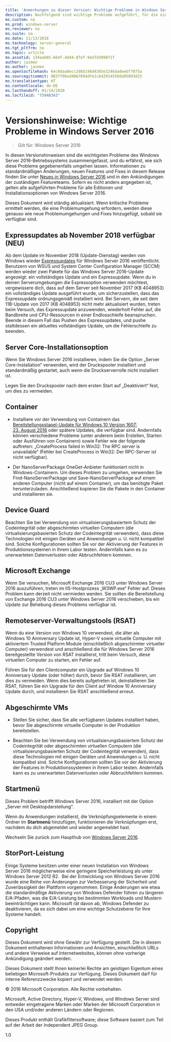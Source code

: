 ```yaml
---
title: 'Anmerkungen zu dieser Version: Wichtige Probleme in Windows Server 2016'
description: Nachfolgend sind wichtige Probleme aufgeführt, für die eine Problemumgehung erforderlich ist, um einen Absturz, das Aufhängen des Systems, einen Installationsfehler oder Datenverlust zu verhindern.
ms.custom: na
ms.prod: windows-server
ms.reviewer: na
ms.suite: na
ms.date: 11/13/2018
ms.technology: server-general
ms.tgt_pltfrm: na
ms.topic: article
ms.assetid: 134aab85-664f-4d44-87ef-9e5fd389071f
author: jaimeo
ms.author: jaimeo
ms.openlocfilehash: 64c0daa8ecc2d6b196d4305e3246dadeebf7075a
ms.sourcegitcommit: 083ff9bed4867604dfe1cb42914550da05093d25
ms.translationtype: HT
ms.contentlocale: de-DE
ms.lasthandoff: 01/14/2020
ms.locfileid: "75948343"
---
```

# <a name="release-notes-important-issues-in-windows-server-2016"></a>Versionshinweise: Wichtige Probleme in Windows Server 2016

>Gilt für: Windows Server 2016

In diesen Versionshinweisen sind die wichtigsten Probleme des Windows Server 2016-Betriebssystems zusammengefasst, und du erfährst, wie sich diese Probleme gegebenenfalls umgehen lassen. Informationen zu standardmäßigen Änderungen, neuen Features und Fixes in diesem Release finden Sie unter [Neues in Windows Server 2016](whats-new-in-windows-server-2016.md) und in den Ankündigungen der zuständigen Featureteams. Sofern es nicht anders angegeben ist, gelten alle aufgeführten Probleme für alle Editionen und Installationsoptionen von Windows Server 2016.

Dieses Dokument wird ständig aktualisiert. Wenn kritische Probleme ermittelt werden, die eine Problemumgehung erfordern, werden diese genauso wie neue Problemumgehungen und Fixes hinzugefügt, sobald sie verfügbar sind.

## <a name="express-updates-available-starting-in-november-2018-new"></a>Expressupdates ab November 2018 verfügbar (NEU)

Ab dem Update im November 2018 (Update-Dienstag) werden von Windows wieder [Expressupdates](express-updates.md) für Windows Server 2016 veröffentlicht. Benutzern von WSUS und System Center Configuration Manager (SCCM) werden wieder zwei Pakete für das Windows Server 2016-Update angezeigt: ein vollständiges Update und ein Expressupdate. Wenn du in deinen Serverumgebungen die Expressoption verwenden möchtest, vergewissere dich, dass auf dem Server seit November 2017 (KB 4048953) ein vollständiges Update ausgeführt wurde, um sicherzustellen, dass das Expressupdate ordnungsgemäß installiert wird. Bei Servern, die seit dem 11B-Update von 2017 (KB 4048953) nicht mehr aktualisiert wurden, treten beim Versuch, das Expressupdate anzuwenden, wiederholt Fehler auf, die Bandbreite und CPU-Ressourcen in einer Endlosschleife beanspruchen. Beende in diesem Fall das Pushen des Expressupdates, und pushe stattdessen ein aktuelles vollständiges Update, um die Fehlerschleife zu beenden.

## <a name="server-core-installation-option"></a>Server Core-Installationsoption

[comment]: # (ID: 370; Übermittler: amason; Status: abgemeldet)

Wenn Sie Windows Server 2016 installieren, indem Sie die Option „Server Core-Installation“ verwenden, wird der Druckspooler installiert und standardmäßig gestartet, auch wenn die Druckserverrolle nicht installiert ist.

Legen Sie den Druckspooler nach dem ersten Start auf „Deaktiviert“ fest, um dies zu vermeiden.

## <a name="containers"></a>Container

[comment]: # (ID: 371; Übermittler: taylorb; Status: abgemeldet)
- Installiere vor der Verwendung von Containern das [Bereitstellungsstapel-Update für Windows 10 Version 1607: 23. August 2016](https://support.microsoft.com/kb/3176936) oder spätere Updates, die verfügbar sind. Andernfalls können verschiedene Probleme (unter anderem beim Erstellen, Starten oder Ausführen von Containern) sowie Fehler wie der folgende auftreten: „CreateProcess failed in Win32: The RPC server is unavailable“ (Fehler bei CreateProcess in Win32: Der RPC-Server ist nicht verfügbar).

[comment]: # (ID: 373; Übermittler: plang; Status: abgemeldet)
- Der NanoServerPackage OneGet-Anbieter funktioniert nicht in Windows-Containern. Um dieses Problem zu umgehen, verwenden Sie Find-NanoServerPackage und Save-NanoServerPackage auf einem anderen Computer (nicht auf einem Container), um das benötigte Paket herunterzuladen. Anschließend kopieren Sie die Pakete in den Container und installieren sie.

## <a name="device-guard"></a>Device Guard

[comment]: # (ID: 369; Übermittler: nirb; Status: abgemeldet)
Beachten Sie bei Verwendung von virtualisierungsbasiertem Schutz der Codeintegrität oder abgeschirmten virtuellen Computern (die virtualisierungsbasierten Schutz der Codeintegrität verwenden), dass diese Technologien mit einigen Geräten und Anwendungen u. U. nicht kompatibel sind. Solche Konfigurationen sollten Sie vor der Aktivierung der Features in Produktionssystemen in Ihrem Labor testen. Andernfalls kann es zu unerwarteten Datenverlusten oder Abbruchfehlern kommen.

## <a name="microsoft-exchange"></a>Microsoft Exchange

[comment]: # (ID: 375; Übermittler: wgries; Status: abgemeldet)
Wenn Sie versuchen, Microsoft Exchange 2016 CU3 unter Windows Server 2016 auszuführen, treten im IIS-Hostprozess „W3WP.exe“ Fehler auf. Dieses Problem kann derzeit nicht vermieden werden. Sie sollten die Bereitstellung von Exchange 2016 CU3 unter Windows Server 2016 verschieben, bis ein Update zur Behebung dieses Problems verfügbar ist.

## <a name="remote-server-administration-tools-rsat"></a>Remoteserver-Verwaltungstools (RSAT)

[comment]: # (ID: 374; Übermittler: ryanpu; Status: abgemeldet)
Wenn du eine Version von Windows 10 verwendest, die älter als Windows 10 Anniversary Update ist, Hyper-V sowie virtuelle Computer mit aktiviertem Trusted Platform Module (einschließlich abgeschirmter virtueller Computer) verwendest und anschließend die für Windows Server 2016 bereitgestellte Version von RSAT installierst, tritt beim Versuch, diese virtuellen Computer zu starten, ein Fehler auf.

Führen Sie für den Clientcomputer ein Upgrade auf Windows 10 Anniversary Update (oder höher) durch, bevor Sie RSAT installieren, um dies zu vermeiden. Wenn dies bereits aufgetreten ist, deinstallieren Sie RSAT, führen Sie ein Upgrade für den Client auf Window 10 Anniversary Update durch, und installieren Sie RSAT anschließend erneut.

## <a name="shielded-virtual-machines"></a>Abgeschirmte VMs

[comment]: # (ID: 369; Übermittler: nirb; Status: abgemeldet)  
- Stellen Sie sicher, dass Sie alle verfügbaren Updates installiert haben, bevor Sie abgeschirmte virtuelle Computer in der Produktion bereitstellen.

- Beachten Sie bei Verwendung von virtualisierungsbasiertem Schutz der Codeintegrität oder abgeschirmten virtuellen Computern (die virtualisierungsbasierten Schutz der Codeintegrität verwenden), dass diese Technologien mit einigen Geräten und Anwendungen u. U. nicht kompatibel sind. Solche Konfigurationen sollten Sie vor der Aktivierung der Features in Produktionssystemen in Ihrem Labor testen. Andernfalls kann es zu unerwarteten Datenverlusten oder Abbruchfehlern kommen.

## <a name="start-menu"></a>Startmenü

[comment]: # (ID: 372; Übermittler: samli; Status: abgemeldet)
Dieses Problem betrifft Windows Server 2016, installiert mit der Option „Server mit Desktopdarstellung“.

Wenn du Anwendungen installierst, die Verknüpfungselemente in einem Ordner im **Startmenü** hinzufügen, funktionieren die Verknüpfungen erst, nachdem du dich abgemeldet und wieder angemeldet hast.

Wechseln Sie zurück zum Haupthub von [Windows Server 2016](Windows-Server-2016.md).

## <a name="storport-performance"></a>StorPort-Leistung

Einige Systeme besitzen unter einer neuen Installation von Windows Server 2016 möglicherweise eine geringere Speicherleistung als unter Windows Server 2012 R2.  Bei der Entwicklung von Windows Server 2016 wurde eine Reihe von Änderungen zur Verbesserung der Sicherheit und Zuverlässigkeit der Plattform vorgenommen. Einige Änderungen wie etwa die standardmäßige Aktivierung von Windows Defender führen zu längeren E/A-Pfaden, was die E/A-Leistung bei bestimmten Workloads und Mustern beeinträchtigen kann. Microsoft rät davon ab, Windows Defender zu deaktivieren, da es sich dabei um eine wichtige Schutzebene für Ihre Systeme handelt.  

## <a name="copyright"></a>Copyright

Dieses Dokument wird ohne Gewähr zur Verfügung gestellt. Die in diesem Dokument enthaltenen Informationen und Ansichten, einschließlich URLs und andere Verweise auf Internetwebsites, können ohne vorherige Ankündigung geändert werden.  

Dieses Dokument stellt Ihnen keinerlei Rechte am geistigen Eigentum eines beliebigen Microsoft-Produkts zur Verfügung. Dieses Dokument darf für interne Referenzzwecke kopiert und verwendet werden.  

&copy; 2016 Microsoft Corporation. Alle Rechte vorbehalten.  

Microsoft, Active Directory, Hyper-V, Windows, und Windows Server sind entweder eingetragene Marken oder Marken der Microsoft Corporation in den USA und/oder anderen Ländern oder Regionen.  

Dieses Produkt enthält Grafikfiltersoftware; diese Software basiert zum Teil auf der Arbeit der Independent JPEG Group.  

1.0

